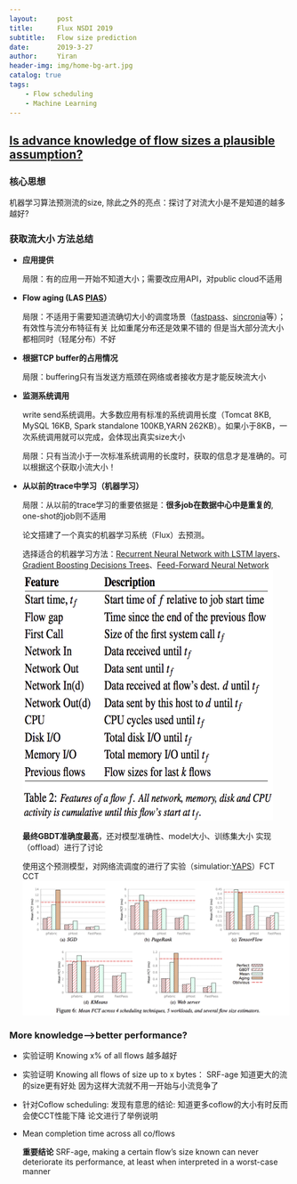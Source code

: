 ```yaml
---
layout:     post
title:      Flux NSDI 2019
subtitle:   Flow size prediction
date:       2019-3-27
author:     Yiran
header-img: img/home-bg-art.jpg
catalog: true
tags:
    - Flow scheduling
    - Machine Learning
---
```


## [Is advance knowledge of flow sizes a plausible assumption?](https://www.usenix.org/system/files/nsdi19-dukic.pdf)

### 核心思想

机器学习算法预测流的size, 除此之外的亮点：探讨了对流大小是不是知道的越多越好?

### 获取流大小 方法总结

- **应用提供**   

   局限：有的应用一开始不知道大小；需要改应用API，对public cloud不适用
- **Flow aging (LAS [PIAS](https://baiwei0427.github.io/papers/pias-ton.pdf)）**

   局限：不适用于需要知道流确切大小的调度场景（[fastpass](http://fastpass.mit.edu/Fastpass-SIGCOMM14-Perry.pdf)、[sincronia](http://www.cs.cornell.edu/~ragarwal/pubs/sincronia.pdf)等）；有效性与流分布特征有关 比如重尾分布还是效果不错的  但是当大部分流大小都相同时（轻尾分布）不好
- **根据TCP buffer的占用情况**

   局限：buffering只有当发送方瓶颈在网络或者接收方是才能反映流大小
- **监测系统调用**

   write send系统调用。大多数应用有标准的系统调用长度（Tomcat 8KB, MySQL 16KB, Spark standalone 100KB,YARN 262KB）。如果小于8KB，一次系统调用就可以完成，会体现出真实size大小

   局限：只有当流小于一次标准系统调用的长度时，获取的信息才是准确的。可以根据这个获取小流大小！

- **从以前的trace中学习（机器学习）**

   局限：从以前的trace学习的重要依据是：**很多job在数据中心中是重复的**, one-shot的job则不适用

   论文搭建了一个真实的机器学习系统（Flux）去预测。

   选择适合的机器学习方法：[Recurrent Neural Network with LSTM layers](https://www.cnblogs.com/xuruilong100/p/8451790.html)、[Gradient Boosting Decisions Trees](https://www.jianshu.com/p/d55f7aaac4a7)、[Feed-Forward Neural Network](https://blog.csdn.net/jk981811667/article/details/78891827)
   <img width="450" height="450" src="/img/post-flux-2.png"/>

   **最终GBDT准确度最高**，还对模型准确性、model大小、训练集大小 实现（offload）进行了讨论

   使用这个预测模型，对网络流调度的进行了实验（simulatior:[YAPS](https://github.com/Yi-ran/flux)）FCT CCT
   ![](/img/post-flux-1.jpg)

### More knowledge—>better performance?
- 实验证明 Knowing  x% of all flows 越多越好
- 实验证明 Knowing all flows of size up to x bytes： SRF-age  知道更大的流的size更有好处 因为这样大流就不用一开始与小流竞争了
- 针对Coflow scheduling: 发现有意思的结论: 知道更多coflow的大小有时反而会使CCT性能下降 论文进行了举例说明
- Mean completion time across all co/flows

   **重要结论** SRF-age, making a certain flow’s size known can never deteriorate its performance, at least when interpreted in a worst-case manner




